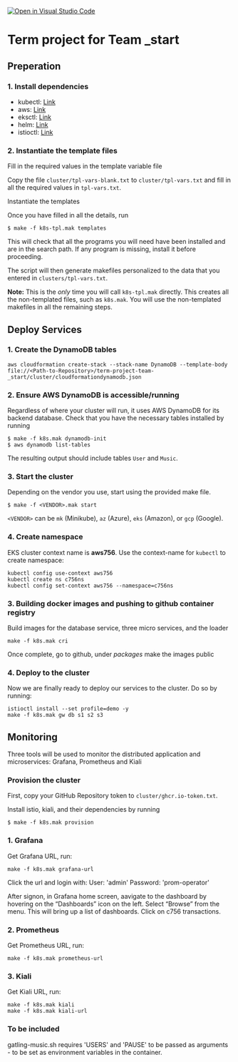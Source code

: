 [![Open in Visual Studio Code](https://classroom.github.com/assets/open-in-vscode-f059dc9a6f8d3a56e377f745f24479a46679e63a5d9fe6f495e02850cd0d8118.svg)](https://classroom.github.com/online_ide?assignment_repo_id=7031369&assignment_repo_type=AssignmentRepo)
# Term project for Team _start

## Preperation

### 1. Install dependencies

- kubectl: [Link](https://kubernetes.io/docs/tasks/tools/)
- aws: [Link](https://docs.aws.amazon.com/cli/latest/userguide/getting-started-install.html)
- eksctl: [Link](https://docs.aws.amazon.com/eks/latest/userguide/eksctl.html)
- helm: [Link](https://helm.sh/docs/helm/helm_install/)
- istioctl: [Link](https://istio.io/latest/docs/ops/diagnostic-tools/istioctl/)

### 2. Instantiate the template files

Fill in the required values in the template variable file

Copy the file `cluster/tpl-vars-blank.txt` to `cluster/tpl-vars.txt`
and fill in all the required values in `tpl-vars.txt`.  

Instantiate the templates

Once you have filled in all the details, run

~~~
$ make -f k8s-tpl.mak templates
~~~

This will check that all the programs you will need have been
installed and are in the search path.  If any program is missing,
install it before proceeding.

The script will then generate makefiles personalized to the data that
you entered in `clusters/tpl-vars.txt`.

**Note:** This is the *only* time you will call `k8s-tpl.mak`
directly. This creates all the non-templated files, such as
`k8s.mak`.  You will use the non-templated makefiles in all the
remaining steps.

## Deploy Services

### 1. Create the DynamoDB tables

~~~
aws cloudformation create-stack --stack-name DynamoDB --template-body file://<Path-to-Repository>/term-project-team-_start/cluster/cloudformationdynamodb.json
~~~

### 2. Ensure AWS DynamoDB is accessible/running

Regardless of where your cluster will run, it uses AWS DynamoDB
for its backend database. Check that you have the necessary tables
installed by running

~~~
$ make -f k8s.mak dynamodb-init
$ aws dynamodb list-tables
~~~

The resulting output should include tables `User` and `Music`.

### 3. Start the cluster

Depending on the vendor you use, start using the provided make file.

~~~
$ make -f <VENDOR>.mak start
~~~

`<VENDOR>` can be `mk` (Minikube), `az` (Azure), `eks` (Amazon), or `gcp` (Google).

### 4. Create namespace

EKS cluster context name is **aws756**. Use the context-name for `kubectl` to create namespace:

~~~
kubectl config use-context aws756
kubectl create ns c756ns
kubectl config set-context aws756 --namespace=c756ns
~~~

### 3. Building docker images and pushing to github container registry

Build images for the database service, three micro services, and the loader

~~~
make -f k8s.mak cri
~~~

Once complete, go to github, under *packages* make the images public

### 4. Deploy to the cluster

Now we are finally ready to deploy our services to the cluster. Do so by running:

~~~
istioctl install --set profile=demo -y
make -f k8s.mak gw db s1 s2 s3
~~~

## Monitoring

Three tools will be used to monitor the distributed application and microservices: Grafana, Prometheus and Kiali

### Provision the cluster

First, copy your GitHub Repository token to `cluster/ghcr.io-token.txt`.

Install istio, kiali, and their dependencies by running

~~~
$ make -f k8s.mak provision
~~~

###  1. Grafana

Get Grafana URL, run:

~~~
make -f k8s.mak grafana-url
~~~

Click the url and login with:
  User: 'admin'
  Password: 'prom-operator'

After signon, in Grafana home screen, aavigate to the dashboard by hovering on the “Dashboards” icon on the left.
Select “Browse” from the menu. This will bring up a list of dashboards. Click on c756 transactions.

###  2. Prometheus

Get Prometheus URL, run:

~~~
make -f k8s.mak prometheus-url
~~~

### 3. Kiali
Get Kiali URL, run:

~~~
make -f k8s.mak kiali
make -f k8s.mak kiali-url
~~~

### To be included

gatling-music.sh requires 'USERS' and 'PAUSE' to be passed as arguments - to be set as environment variables in the container.
